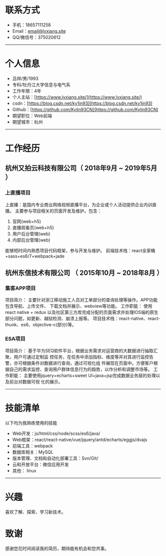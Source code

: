 # 联系方式

* 手机：18657111258
* Email：email@lvxiang.site
* QQ/微信号：375020612

- - -

# 个人信息

* 吕祥/男/1993
* 专科/牡丹江大学信息与电气系
* 工作年限：4年
* 个人主站：[https://www.lvxiang.site/](https://www.lvxiang.site/)
* csdn：[https://blog.csdn.net/ky1in93](https://blog.csdn.net/ky1in93)
* Github：[https://github.com/Kylin93CN](https://github.com/Kylin93CN)
* 期望职位：Web前端
* 期望城市：杭州

- - -

# 工作经历

## 杭州又拍云科技有限公司（ 2018年9月 ~ 2019年5月 ）

### 上直播项目

上直播：是国内专业商业网络视频直播平台，为企业或个人活动提供企业内训直播。
主要参与项目相关的页面开发及维护。包含：

1. 官网(web+h5)
2. 直播观看页(web+h5)
3. 用户后台管理(web)
4. 内部后台管理(web)

能够短时间内熟悉项目代码框架，参与开发与维护。
前端技术栈：react全家桶+sass+es6/7+webpack+jade

## 杭州东信技术有限公司 （ 2015年10月 ~ 2018年8月 ）

### 集客APP项目

项目简介： 主要针对浙江移动施工人员对工单部分的查询处理等操作。APP功能包含导航、上传文件、
下载文档并展示、webview等功能。
工作职能： 使用react native + redux 以及社区第三方库完成分配的页面需求并处理IOS端的原生部分问题，如更新、越狱检测、崩溃上报等。
项目技术栈：react-native、react-thunk、es6、objective-c(部分)等。

### ESA项目

项目简介： 基于华为SEQ软件平台，根据业务需求对运营商的大数据进行抽取汇聚，用户可通过定制监
控任务，在任务中添加指标、维度等并对其进行监控告警，亦可根据条件对数据进行查询，通过可视化组
件展现在页面中。方便客户根据自己的需求监控、查询用户群体信息行为的趋势，以作分析和调整市场等。
工作职能： 主要使用jquery+echarts+sweet UI+java+jsp完成数据业务层的处理以及前台对数据可视
化的展示。

- - -

# 技能清单

以下均为我熟练使用的技能

* Web开发：js/html/css/node/scss/es6/java/
* Web框架：react/react-native/vue/jquery/antd/echarts/eggjs/dvajs
* 前端工具：webpack
* 数据库相关：MySQL
* 版本管理、文档和自动化部署工具：Svn/Git/
* 云和开放平台：微信应用开发
* 其他： linux

---
# 兴趣

喜欢了解、探索、学习新技术。

# 致谢

感谢您花时间阅读我的简历，期待能有机会和您共事。